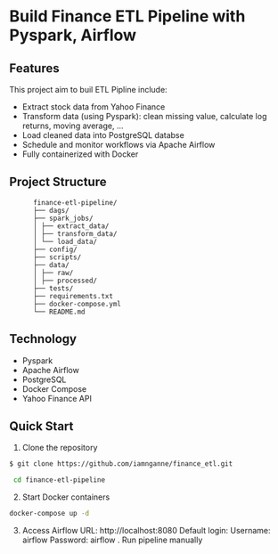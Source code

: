 # Build Finance ETL Pipeline with Pyspark, Airflow 
## Features
This project aim to buil ETL Pipline include: 
- Extract stock data from Yahoo Finance
- Transform data (using Pyspark): clean missing value, calculate log returns, moving average, ...
- Load cleaned data into PostgreSQL databse
- Schedule and monitor workflows via Apache Airflow
- Fully containerized with Docker
## Project Structure 
          finance-etl-pipeline/
          ├── dags/ 
          ├── spark_jobs/
          │ ├── extract_data/ 
          │ ├── transform_data/ 
          │ └── load_data/ 
          ├── config/ 
          ├── scripts/ 
          ├── data/ 
          │ ├── raw/ 
          │ ├── processed/ 
          ├── tests/ 
          ├── requirements.txt 
          ├── docker-compose.yml
          └── README.md 
## Technology 
- Pyspark
- Apache Airflow
- PostgreSQL
- Docker Compose
- Yahoo Finance API         
## Quick Start 
1. Clone the repository
  ```bash
  $ git clone https://github.com/iamnganne/finance_etl.git
  ```
 ```bash
  cd finance-etl-pipeline
  ```
2. Start Docker containers
  ```bash
  docker-compose up -d
  ```
3. Access Airflow
   URL: http://localhost:8080
   Default login:
    Username: airflow
    Password: airflow
. Run pipeline manually
